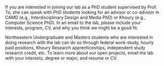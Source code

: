 <!-- C -->
<!-- Do not remove any tags, just edit the text in between -->

<p>
If you are interested in joining our lab as a PhD student supervised by Prof. To, she can speak with PhD students looking for an advisor or co-advisor in CAMD (e.g., Interdisciplinary Design and Media PhD) or Khoury (e.g., Computer Science PhD). 
In an email to the lab, please include your interests, program, CV, and why you think we might be a good fit.
</p>
<p>
Northeastern Undergraduate and Masters students who are interested in doing research with the lab can do so through federal work-study, hourly paid positions, Khoury Research apprenticeships, independent study research credit, etc. 
To learn more about our open projects, email the lab with your interests, degree or major, and resume or CV.
</p>
